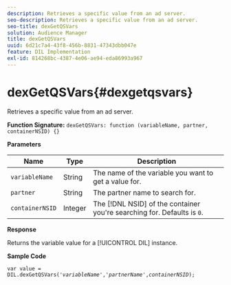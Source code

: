 ```yaml
---
description: Retrieves a specific value from an ad server.
seo-description: Retrieves a specific value from an ad server.
seo-title: dexGetQSVars
solution: Audience Manager
title: dexGetQSVars
uuid: 6d21c7a4-43f8-456b-8831-47343dbb047e
feature: DIL Implementation
exl-id: 814268bc-4387-4e06-ae94-eda86993a967
---
```

# dexGetQSVars{#dexgetqsvars}

Retrieves a specific value from an ad server.

 **Function Signature:** `dexGetQSVars: function (variableName, partner, containerNSID) {}`

<!-- 

r_dil_get_dexqsvars.xml

 -->

**Parameters** 

|  Name  | Type  | Description  |
|---|---|---|
|  `variableName`  | String  | The name of the variable you want to get a value for.  |
|  `partner`  | String  | The partner name to search for.  |
|  `containerNSID`  | Integer  | The [!DNL NSID] of the container you're searching for. Defaults is `0`.  |

**Response**

Returns the variable value for a [!UICONTROL DIL] instance.

**Sample Code** 

<pre class="java"><code>var value = DIL.dexGetQSVars('<i>variableName</i>','<i>partnerName</i>',<i>containerNSID</i>);</code></pre>
